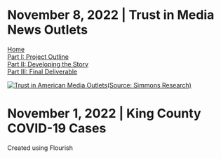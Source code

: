 # November 8, 2022 | Trust in Media News Outlets

[Home](https://ruesellers.github.io/datastories) <br>
[Part I: Project Outline](https://ruesellers.github.io/datastories/projectpart1)<br>
[Part II: Developing the Story](https://ruesellers.github.io/datastories/projectpart2)<br>
[Part III: Final Deliverable](https://ruesellers.github.io/datastories/projectpart3)<br>

<div class='tableauPlaceholder' id='viz1667940928063' style='position: relative'><noscript><a href='#'><img alt='Trust in American Media Outlets(Source: Simmons Research) ' src='https:&#47;&#47;public.tableau.com&#47;static&#47;images&#47;Ta&#47;TableauDemo_16679408811750&#47;Sheet1&#47;1_rss.png' style='border: none' /></a></noscript><object class='tableauViz'  style='display:none;'><param name='host_url' value='https%3A%2F%2Fpublic.tableau.com%2F' /> <param name='embed_code_version' value='3' /> <param name='site_root' value='' /><param name='name' value='TableauDemo_16679408811750&#47;Sheet1' /><param name='tabs' value='no' /><param name='toolbar' value='yes' /><param name='static_image' value='https:&#47;&#47;public.tableau.com&#47;static&#47;images&#47;Ta&#47;TableauDemo_16679408811750&#47;Sheet1&#47;1.png' /> <param name='animate_transition' value='yes' /><param name='display_static_image' value='yes' /><param name='display_spinner' value='yes' /><param name='display_overlay' value='yes' /><param name='display_count' value='yes' /><param name='language' value='en-US' /><param name='filter' value='publish=yes' /></object></div>
<script type='text/javascript'>                    
  var divElement = document.getElementById('viz1667940928063');                    
  var vizElement = divElement.getElementsByTagName('object')[0];                    
  vizElement.style.width='100%';vizElement.style.height=(divElement.offsetWidth*0.75)+'px';
  var scriptElement = document.createElement('script');                    
  scriptElement.src = 'https://public.tableau.com/javascripts/api/viz_v1.js';                    
  vizElement.parentNode.insertBefore(scriptElement, vizElement);                
</script>

# November 1, 2022 | King County COVID-19 Cases
Created using Flourish

<div class="flourish-embed flourish-chart" data-src="visualisation/11663011"><script src="https://public.flourish.studio/resources/embed.js"></script></div>
